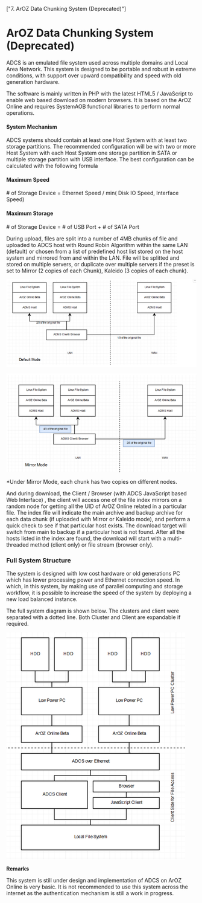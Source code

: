 ["7. ArOZ Data Chunking System (Deprecated)"]

# ArOZ Data Chunking System (Deprecated)

ADCS is an emulated file system used across multiple domains and Local Area Network. This system is designed to be portable and robust in extreme conditions, with support over upward compatibility and speed with old generation hardware.

The software is mainly written in PHP with the latest HTML5 / JavaScript to enable web based download on modern browsers. It is based on the ArOZ Online and requires SystemAOB functional libraries to perform normal operations.

#### System Mechanism

ADCS systems should contain at least one Host System with at least two storage partitions. The recommended configuration will be with two or more Host System with each Host System one storage partition in SATA or multiple storage partition with USB interface. The best configuration can be calculated with the following formula



#### **Maximum Speed**

\# of Storage Device = Ethernet Speed / min( Disk IO Speed, Interface Speed)

#### **Maximum Storage**

\# of Storage Device = # of USB Port + # of SATA Port

During upload, files are split into a number of 4MB chunks of file and uploaded to ADCS host with Round Robin Algorithm within the same LAN (default) or chosen from a list of predefined host list stored on the host system and mirrored from and within the LAN. File will be splitted and stored on multiple servers, or duplicate over multiple servers if the preset is set to Mirror (2 copies of each Chunk), Kaleido (3 copies of each chunk). 



![2020-12-06_17-32-11](../../img/beta/14/2020-12-06_17-32-11.png)



![2020-12-06_17-32-15](../../img/beta/14/2020-12-06_17-32-15.png)

*Under Mirror Mode, each chunk has two copies on different nodes.

And during download, the Client / Browser (with ADCS JavaScript based Web Interface) , the client will access one of the file index mirrors on a random node for getting all the UID of ArOZ Online related in a particular file. The index file will indicate the main archive and backup archive for each data chunk (if uploaded with Mirror or Kaleido mode), and perform a quick check to see if that particular host exists. The download target will switch from main to backup if a particular host is not found. After all the hosts listed in the index are found, the download will start with a multi-threaded method (client only) or file stream (browser only).



### Full System Structure

The system is designed with low cost hardware or old generations PC which has lower processing power and Ethernet connection speed. In which, in this system, by making use of parallel computing and storage workflow, it is possible to increase the speed of the system by deploying a new load balanced instance. 

The full system diagram is shown below. The clusters and client were separated with a dotted line. Both Cluster and Client are expandable if required.



![2020-12-06_17-37-01](../../img/beta/14/2020-12-06_17-37-01.png)

**Remarks**

This system is still under design and implementation of ADCS on ArOZ Online is very basic. It is not recommended to use this system across the internet as the authentication mechanism is still a work in progress.